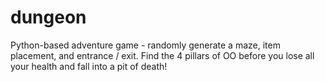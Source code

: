 # dungeon

Python-based adventure game - randomly generate a maze, item placement, and entrance / exit.  Find the 4 pillars of OO before you lose all your health and fall into a pit of death!
